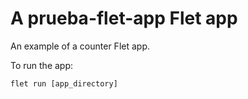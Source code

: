 # A prueba-flet-app Flet app

An example of a counter Flet app.

To run the app:

```
flet run [app_directory]
```